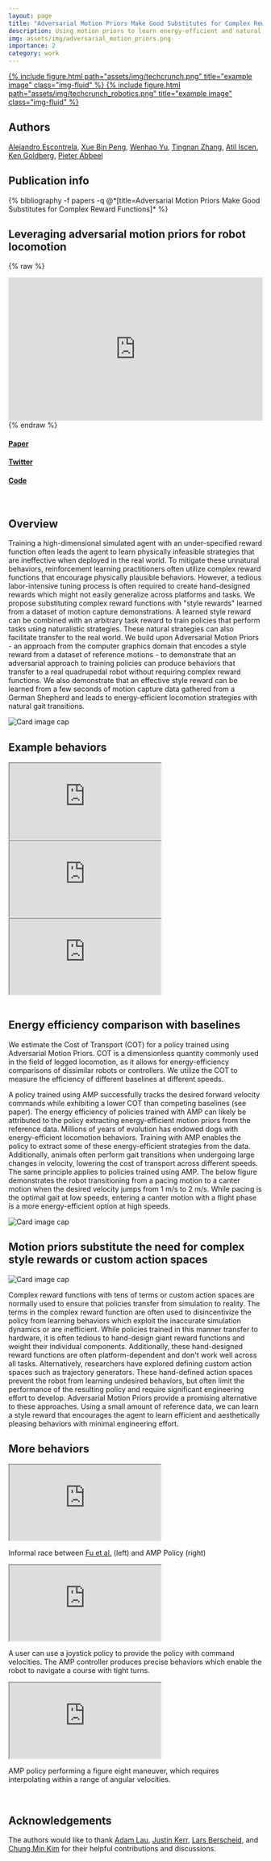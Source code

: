 ```yaml
---
layout: page
title: "Adversarial Motion Priors Make Good Substitutes for Complex Reward Functions"
description: Using motion priors to learn energy-efficient and natural robot locomotion strategies
img: assets/img/adversarial_motion_priors.png
importance: 2
category: work
---
```


<div class="row justify-content-sm-center">
    <a href="https://techcrunch.com/2022/07/21/berkeley-shows-off-accelerated-learning-that-puts-robots-on-their-feet-in-minutes/" class="col-6 col-sm-6 col-md-3 mt-3 mt-md-0">
        {% include figure.html path="assets/img/techcrunch.png" title="example image" class="img-fluid" %}
    </a>
    <a href="https://www.youtube.com/watch?v=h8AUJwPdTIE&t=1s" class="col-6 col-sm-6 col-md-3 mt-3 mt-md-0">
        {% include figure.html path="assets/img/techcrunch_robotics.png" title="example image" class="img-fluid" %}
    </a>
</div>

## Authors
<a href="https://twitter.com/aleescontrela">Alejandro Escontrela</a>, <a href="https://xbpeng.github.io/">Xue Bin Peng</a>, <a href="https://research.google/people/107213/">Wenhao Yu</a>, <a  href="https://research.google/people/TingnanZhang/">Tingnan Zhang</a>, <a  href="https://www.linkedin.com/in/atil-iscen-32737945">Atil Iscen</a>, <a href="https://goldberg.berkeley.edu/">Ken Goldberg</a>, <a  href="https://people.eecs.berkeley.edu/~pabbeel/">Pieter Abbeel</a>

## Publication info
<div class="publications">
{% bibliography -f papers -q @*[title=Adversarial Motion Priors Make Good Substitutes for Complex Reward Functions]* %}
</div>

## Leveraging adversarial motion priors for robot locomotion

{% raw %}
<p style="position: relative; text-align: center; height: 0; padding-bottom: 56.25%; margin-bottom: 0;">
<iframe frameborder="0" style="position: absolute; top: 0; left: 0; width: 100%; height: 100%; margin-bottom: -.5em" src="https://www.youtube.com/embed/Bo88rwUQbrM?rel=0" allowfullscreen=""></iframe>
</p>
{% endraw %}


<br/>
<div class="row">
    <div class="text-center col-4 col-sm-4 mt-4 mt-md-0">
        <h4><a href="https://arxiv.org/pdf/2203.15103.pdf">Paper</a></h4>
    </div>
    <div class="text-center col-4 col-sm-4 mt-4 mt-md-0">
        <h4><a href="https://twitter.com/AleEscontrela/status/1509244950529118210?s=20&t=A6gMqJaCywunW8bj2h0qHw">Twitter</a></h4>
    </div>
    <div class="text-center col-4 col-sm-4 mt-4 mt-md-0">
        <h4><a href="https://github.com/Alescontrela/AMP_for_hardware">Code</a></h4>
    </div>
</div>

<br/>

## Overview

<div class="row">
    <div class="text col-12 col-sm-12 col-md-6 mt-4 mt-md-0">
        <p>Training a high-dimensional simulated agent with an under-specified reward function often leads the agent to learn physically infeasible strategies that are ineffective when deployed in the real world. To mitigate these unnatural behaviors, reinforcement learning practitioners often utilize complex reward functions that encourage physically plausible behaviors. However, a tedious labor-intensive tuning process is often required to create hand-designed rewards which might not easily generalize across platforms and tasks. We propose substituting complex reward functions with "style rewards" learned from a dataset of motion capture demonstrations. A learned style reward can be combined with an arbitrary task reward to train policies that perform tasks using naturalistic strategies. These natural strategies can also facilitate transfer to the real world. We build upon Adversarial Motion Priors - an approach from the computer graphics domain that encodes a style reward from a dataset of reference motions - to demonstrate that an adversarial approach to training policies can produce behaviors that transfer to a real quadrupedal robot without requiring complex reward functions. We also demonstrate that an effective style reward can be learned from a few seconds of motion capture data gathered from a German Shepherd and leads to energy-efficient locomotion strategies with natural gait transitions.</p>
    </div>
    <div class="text-center col-12 col-sm-12 col-md-6 mt-4 mt-md-0">
        <img class="card-img-top" src="/assets/gif/amp_arch.gif" alt="Card image cap">
    </div>
</div>

## Example behaviors

<div class="row">
    <div class="text col-12 col-sm-12 col-md-4">
      <div class="embed-responsive embed-responsive-1by1">
        <iframe class="embed-responsive-item" src="https://www.youtube.com/embed/lhji1NY1-d4" title="YouTube video player"  allow="accelerometer; autoplay; clipboard-write; encrypted-media; gyroscope; picture-in-picture" allowfullscreen></iframe>
      </div>
    </div>
    <div class="text col-12 col-sm-12 col-md-4">
      <div class="embed-responsive embed-responsive-1by1">
        <iframe class="embed-responsive-item" src="https://www.youtube.com/embed/oJm77Gz5PR8" title="YouTube video player"  allow="accelerometer; autoplay; clipboard-write; encrypted-media; gyroscope; picture-in-picture" allowfullscreen></iframe>
      </div>
    </div>
    <div class="text col-12 col-sm-12 col-md-4">
      <div class="embed-responsive embed-responsive-1by1">
        <iframe class="embed-responsive-item" src="https://www.youtube.com/embed/PRcNXRMhVWs" title="YouTube video player"  allow="accelerometer; autoplay; clipboard-write; encrypted-media; gyroscope; picture-in-picture" allowfullscreen></iframe>
      </div>
    </div>
</div>

<br/>

## Energy efficiency comparison with baselines
<div class="row">
    <div class="text col-12">
        <p>
        We estimate the Cost of Transport (COT) for a policy trained using Adversarial Motion Priors. COT is a dimensionless quantity commonly used in the field of legged locomotion, as it allows for energy-efficiency comparisons of dissimilar robots or controllers. We utilize the COT to measure the efficiency of different baselines at different speeds.
        </p> 
        <p>
        A policy trained using AMP successfully tracks the desired forward velocity commands while exhibiting a lower COT than competing baselines (see paper). The energy efficiency of policies trained with AMP can likely be attributed to the policy extracting energy-efficient motion priors from the reference data. Millions of years of evolution has endowed dogs with energy-efficient locomotion behaviors. Training with AMP enables the policy to extract some of these energy-efficient strategies from the data. Additionally, animals often perform gait transitions when undergoing large changes in velocity, lowering the cost of transport across different speeds. The same principle applies to policies trained using AMP. The below figure demonstrates the robot transitioning from a pacing motion to a canter motion when the desired velocity jumps from 1 m/s to 2 m/s. While pacing is the optimal gait at low speeds, entering a canter motion with a flight phase is a more energy-efficient option at high speeds.
        </p>
    </div>
    <div class="text col-12">
        <img class="card-img-top" src="/assets/img/cot_diagram.png" alt="Card image cap">
    </div>
</div>

## Motion priors substitute the need for complex style rewards or custom action spaces

<div class="row">
    <div class="text-center col-12 col-sm-12 col-md-6 mt-4 mt-md-0">
        <img class="card-img-top" src="/assets/img/amp_csr_or_cas.png" alt="Card image cap">
    </div>
    <div class="text col-12 col-sm-12 col-md-6 mt-4 mt-md-0">
        <p>Complex reward functions with tens of terms or custom action spaces are normally used to ensure that policies transfer from simulation to reality. The terms in the complex reward function are often used to disincentivize the policy from learning behaviors which exploit the inaccurate simulation dynamics or are inefficient. While policies trained in this manner transfer to hardware, it is often tedious to hand-design giant reward functions and weight their individual components. Additionally, these hand-designed reward functions are often platform-dependent and don't work well across all tasks. Alternatively, researchers have explored defining custom action spaces such as trajectory generators. These hand-defined action spaces prevent the robot from learning undesired behaviors, but often limit the performance of the resulting policy and require significant engineering effort to develop. Adversarial Motion Priors provide a promising alternative to these approaches. Using a small amount of reference data, we can learn a style reward that encourages the agent to learn efficient and aesthetically pleasing behaviors with minimal engineering effort.</p>
    </div>
</div>

## More behaviors

<div class="row">
    <div class="text col-12 col-sm-12 col-md-4">
        <div class="embed-responsive embed-responsive-1by1">
        <iframe class="embed-responsive-item" src="https://www.youtube.com/embed/mPhKhn8VBgQ" title="YouTube video player"  allow="accelerometer; autoplay; clipboard-write; encrypted-media; gyroscope; picture-in-picture" allowfullscreen></iframe>
        </div>
        <div class="text-center"><p>Informal race between <a href="https://arxiv.org/pdf/2111.01674.pdf">Fu et al.</a> (left) and AMP Policy (right)</p></div>
    </div>
    <div class="text col-12 col-sm-12 col-md-4">
        <div class="embed-responsive embed-responsive-1by1">
        <iframe class="embed-responsive-item" src="https://www.youtube.com/embed/xR13j7gVYro" title="YouTube video player"  allow="accelerometer; autoplay; clipboard-write; encrypted-media; gyroscope; picture-in-picture" allowfullscreen></iframe>
        </div>
        <div class="text-center"><p>A user can use a joystick policy to provide the policy with command velocities. The AMP controller produces precise behaviors which enable the robot to navigate a course with tight turns.</p></div>
    </div>
    <div class="text col-12 col-sm-12 col-md-4">
        <div class="embed-responsive embed-responsive-1by1">
        <iframe class="embed-responsive-item" src="https://www.youtube.com/embed/hbTpjwsKZQs" title="YouTube video player"  allow="accelerometer; autoplay; clipboard-write; encrypted-media; gyroscope; picture-in-picture" allowfullscreen></iframe>
        </div>
        <div class="text-center"><p>AMP policy performing a figure eight maneuver, which requires interpolating within a range of angular velocities.</p></div>
    </div>
</div>

<br/>

## Acknowledgements
The authors would like to thank <a href="https://www.lauvisuals.com/">Adam Lau</a>, <a href="https://kerrj.github.io/">Justin Kerr</a>,
<a href="https://www.ipr.kit.edu/english/staff_2970.php">Lars Berscheid</a>, and <a href="https://twitter.com/chungminkim?lang=en">Chung Min Kim</a> for their helpful contributions and discussions.
